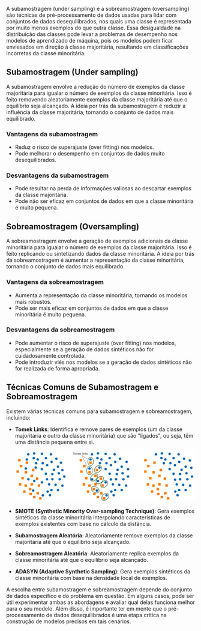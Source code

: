 A subamostragem (under sampling) e a sobreamostragem (oversampling) são técnicas de pré-processamento de dados usadas para lidar com conjuntos de dados desequilibrados, nos quais uma classe é representada por muito menos exemplos do que outra classe. Essa desigualdade na distribuição das classes pode levar a problemas de desempenho nos modelos de aprendizado de máquina, pois os modelos podem ficar enviesados em direção à classe majoritária, resultando em classificações incorretas da classe minoritária.

## Subamostragem (Under sampling)

A subamostragem envolve a redução do número de exemplos da classe majoritária para igualar o número de exemplos da classe minoritária. Isso é feito removendo aleatoriamente exemplos da classe majoritária até que o equilíbrio seja alcançado. A ideia por trás da subamostragem é reduzir a influência da classe majoritária, tornando o conjunto de dados mais equilibrado.

### Vantagens da subamostragem

- Reduz o risco de superajuste (over fitting) nos modelos.
- Pode melhorar o desempenho em conjuntos de dados muito desequilibrados.

### Desvantagens da subamostragem

- Pode resultar na perda de informações valiosas ao descartar exemplos da classe majoritária.
- Pode não ser eficaz em conjuntos de dados em que a classe minoritária é muito pequena.

## Sobreamostragem (Oversampling)

A sobreamostragem envolve a geração de exemplos adicionais da classe minoritária para igualar o número de exemplos da classe majoritária. Isso é feito replicando ou sintetizando dados da classe minoritária. A ideia por trás da sobreamostragem é aumentar a representação da classe minoritária, tornando o conjunto de dados mais equilibrado.

### Vantagens da sobreamostragem

- Aumenta a representação da classe minoritária, tornando os modelos mais robustos.
- Pode ser mais eficaz em conjuntos de dados em que a classe minoritária é muito pequena.

### Desvantagens da sobreamostragem

- Pode aumentar o risco de superajuste (over fitting) nos modelos, especialmente se a geração de dados sintéticos não for cuidadosamente controlada.
- Pode introduzir viés nos modelos se a geração de dados sintéticos não for realizada de forma apropriada.

## Técnicas Comuns de Subamostragem e Sobreamostragem

Existem várias técnicas comuns para subamostragem e sobreamostragem, incluindo:

- **Tomek Links**: Identifica e remove pares de exemplos (um da classe majoritária e outro da classe minoritária) que são "ligados", ou seja, têm uma distância pequena entre si.

  ![](./assets/exemplo-tomek-link.png)

- **SMOTE (Synthetic Minority Over-sampling Technique)**: Gera exemplos sintéticos da classe minoritária interpolando características de exemplos existentes com base no cálculo da distância.

- **Subamostragem Aleatória**: Aleatoriamente remove exemplos da classe majoritária até que o equilíbrio seja alcançado.

- **Sobreamostragem Aleatória**: Aleatoriamente replica exemplos da classe minoritária até que o equilíbrio seja alcançado.

- **ADASYN (Adaptive Synthetic Sampling)**: Gera exemplos sintéticos da classe minoritária com base na densidade local de exemplos.

A escolha entre subamostragem e sobreamostragem depende do conjunto de dados específico e do problema em questão. Em alguns casos, pode ser útil experimentar ambas as abordagens e avaliar qual delas funciona melhor para o seu modelo. Além disso, é importante ter em mente que o pré-processamento de dados desequilibrados é uma etapa crítica na construção de modelos precisos em tais cenários.
